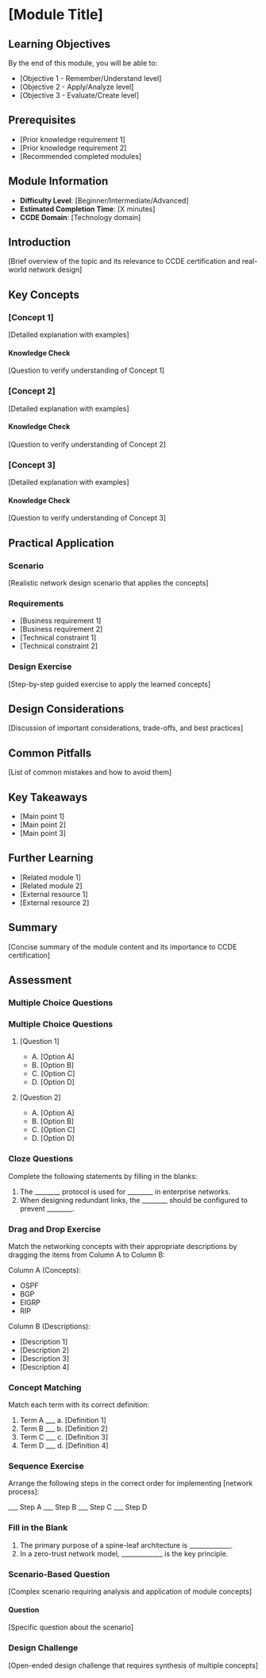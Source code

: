 # [Module Title]

## Learning Objectives

By the end of this module, you will be able to:
- [Objective 1 - Remember/Understand level]
- [Objective 2 - Apply/Analyze level]
- [Objective 3 - Evaluate/Create level]

## Prerequisites

- [Prior knowledge requirement 1]
- [Prior knowledge requirement 2]
- [Recommended completed modules]

## Module Information

- **Difficulty Level**: [Beginner/Intermediate/Advanced]
- **Estimated Completion Time**: [X minutes]
- **CCDE Domain**: [Technology domain]

## Introduction

[Brief overview of the topic and its relevance to CCDE certification and real-world network design]

## Key Concepts

### [Concept 1]

[Detailed explanation with examples]

#### Knowledge Check
[Question to verify understanding of Concept 1]

### [Concept 2]

[Detailed explanation with examples]

#### Knowledge Check
[Question to verify understanding of Concept 2]

### [Concept 3]

[Detailed explanation with examples]

#### Knowledge Check
[Question to verify understanding of Concept 3]

## Practical Application

### Scenario
[Realistic network design scenario that applies the concepts]

### Requirements
- [Business requirement 1]
- [Business requirement 2]
- [Technical constraint 1]
- [Technical constraint 2]

### Design Exercise
[Step-by-step guided exercise to apply the learned concepts]

## Design Considerations

[Discussion of important considerations, trade-offs, and best practices]

## Common Pitfalls

[List of common mistakes and how to avoid them]

## Key Takeaways

- [Main point 1]
- [Main point 2]
- [Main point 3]

## Further Learning

- [Related module 1]
- [Related module 2]
- [External resource 1]
- [External resource 2]

## Summary

[Concise summary of the module content and its importance to CCDE certification]

## Assessment

### Multiple Choice Questions

### Multiple Choice Questions

1. [Question 1]
   - A. [Option A]
   - B. [Option B]
   - C. [Option C]
   - D. [Option D]

2. [Question 2]
   - A. [Option A]
   - B. [Option B]
   - C. [Option C]
   - D. [Option D]

### Cloze Questions

Complete the following statements by filling in the blanks:

1. The ________ protocol is used for ________ in enterprise networks.
2. When designing redundant links, the ________ should be configured to prevent ________.

### Drag and Drop Exercise

Match the networking concepts with their appropriate descriptions by dragging the items from Column A to Column B:

Column A (Concepts):
- OSPF
- BGP
- EIGRP
- RIP

Column B (Descriptions):
- [Description 1]
- [Description 2] 
- [Description 3]
- [Description 4]

### Concept Matching

Match each term with its correct definition:

1. Term A  ___   a. [Definition 1]
2. Term B  ___   b. [Definition 2]
3. Term C  ___   c. [Definition 3]
4. Term D  ___   d. [Definition 4]

### Sequence Exercise

Arrange the following steps in the correct order for implementing [network process]:

___ Step A
___ Step B
___ Step C
___ Step D

### Fill in the Blank

1. The primary purpose of a spine-leaf architecture is _____________.
2. In a zero-trust network model, _____________ is the key principle.

### Scenario-Based Question

[Complex scenario requiring analysis and application of module concepts]

#### Question
[Specific question about the scenario]

### Design Challenge

[Open-ended design challenge that requires synthesis of multiple concepts] 